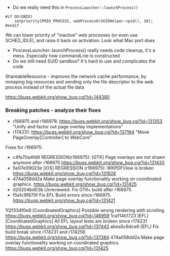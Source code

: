 * Do we really need this in `ProcessLauncher::launchProcess()`
```
#if OS(UNIX)
    setpriority(PRIO_PROCESS, webProcessOrSUIDHelper->pid(), 10);
#endif
```
We can lower priority of "inactive" web processes (or even use SCHED_IDLE), and raise it back on activation. Look what Mac port does

* ProcessLauncher::launchProcess() really needs code cleanup, it's a mess. Especially how commandLine is constructed
* Do we still need SUID sandbox? It's hard to use and complicates the code


ShareableResource - improves the network cache performance, by mmaping big resources and sending only the file descriptor to the web process instead of the actual file data

https://bugs.webkit.org/show_bug.cgi?id=144380


### Breaking patches - analyze their fixes
* r166975 and r166978: https://bugs.webkit.org/show_bug.cgi?id=131353 "Unify and factor out page overlay implementations"
* r174231: https://bugs.webkit.org/show_bug.cgi?id=137164 "Move PageOverlay[Controller] to WebCore"

Fixes for r166975:
* c4fe70a4fd9 REGRESSION(r166975): [GTK] Page overlays are not drawn anymore after r166975 https://bugs.webkit.org/show_bug.cgi?id=131433
* 5e07e09023e [iOS] REGRESSION (r166975): WKPDFView is broken https://bugs.webkit.org/show_bug.cgi?id=131828
* 474a058dd2a Make page overlay functionality working on coordinated graphics. https://bugs.webkit.org/show_bug.cgi?id=131425
* d20204bd03b Unreviewed. Fix GTK+ build after r166975.
* f5a1c9f670f Fix EFL Build errors since r166975. https://bugs.webkit.org/show_bug.cgi?id=131421

1f2f334f0e9 [CoordinatedGraphics] Possible wrong rendering with scrolling https://bugs.webkit.org/show_bug.cgi?id=146958
1caf14b1723 [EFL][CoordinatedGraphics] All EFL layout tests are broken since r174231 https://bugs.webkit.org/show_bug.cgi?id=137443
abea5c8dce6 [EFL] Fix build break since r174231 and r174256 https://bugs.webkit.org/show_bug.cgi?id=137384
474a058dd2a Make page overlay functionality working on coordinated graphics. https://bugs.webkit.org/show_bug.cgi?id=131425